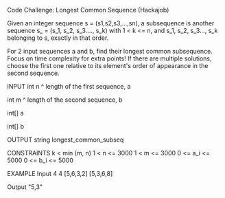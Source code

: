 Code Challenge: Longest Common Sequence (Hackajob)

Given an integer sequence s = (s1,s2,s3,…,sn), a subsequence is another sequence s_ = (s_1, s_2, s_3…., s_k) with 1 < k <= n, and s_1, s_2, s_3…, s_k belonging to s, exactly in that order.

For 2 input sequences a and b, find their longest common subsequence. Focus on time complexity for extra points!
If there are multiple solutions, choose the first one relative to its element's order of appearance in the second sequence.

INPUT
int n ^ length of the first sequence, a

int m
^ length of the second sequence, b

int[] a

int[] b

OUTPUT
string longest_common_subseq

CONSTRAINTS
k < min (m, n)
1 < n <= 3000
1 < m <= 3000
0 <= a_i <= 5000
0 <= b_i <= 5000

EXAMPLE
Input
4 4
[5,6,3,2]
[5,3,6,8]

Output
"5,3"